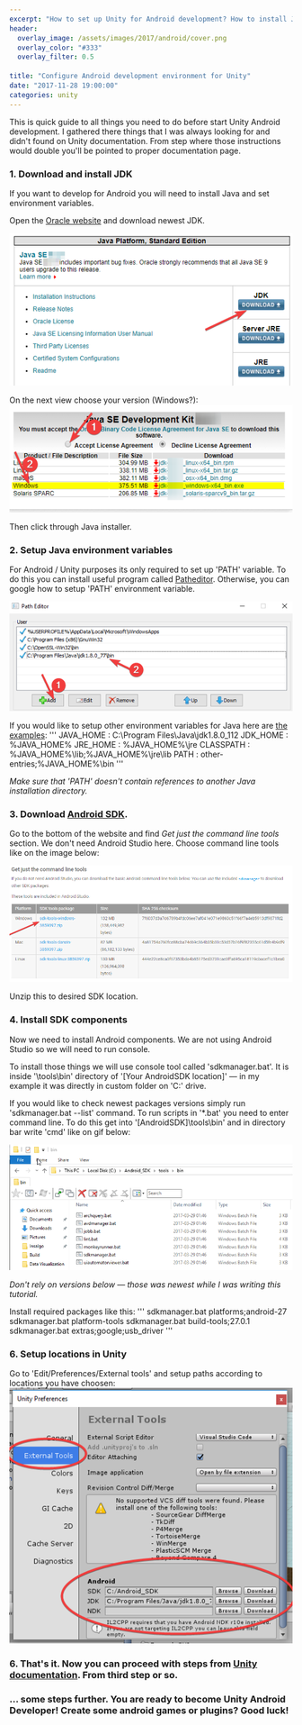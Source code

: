 ```yaml
---
excerpt: "How to set up Unity for Android development? How to install JDK, set Android SDK PATH and other Android stuff on Windows? Here you have step by step receipt to start Android development on Unity."
header:
  overlay_image: /assets/images/2017/android/cover.png
  overlay_color: "#333"
  overlay_filter: 0.5

title: "Configure Android development environment for Unity"
date: "2017-11-28 19:00:00"
categories: unity
---
```


This is quick guide to all things you need to do before start Unity Android development. I gathered there things that I was always looking for and didn't found on Unity documentation. From step where those instructions would double you'll be pointed to proper documentation page.

### 1. Download and install JDK

If you want to develop for Android you will need to install Java and set environment variables.

Open the [Oracle website](http://www.oracle.com/technetwork/java/javase/downloads/index.html) and download newest JDK.

![Oracle instructions A](/assets/images/2017/android/jdkA.png)

On the next view choose your version (Windows?):
![Oracle instructions B](/assets/images/2017/android/jdkB.png)

Then click through Java installer.

### 2. Setup Java environment variables
For Android / Unity purposes its only required to set up 'PATH' variable. To do this you can install useful program called [Patheditor](https://patheditor2.codeplex.com/). Otherwise, you can google how to setup 'PATH' environment variable.

![Patheditor](/assets/images/2017/android/patheditor.png)

If you would like to setup other environment variables for Java here are [the examples](https://stackoverflow.com/questions/1672281/environment-variables-for-java-installation):
'''
JAVA_HOME : C:\Program Files\Java\jdk1.8.0_112
JDK_HOME : %JAVA_HOME%
JRE_HOME : %JAVA_HOME%\jre
CLASSPATH : %JAVA_HOME%\lib;%JAVA_HOME%\jre\lib
PATH : other-entries;%JAVA_HOME%\bin
'''

*Make sure that 'PATH' doesn't contain references to another Java installation directory.*

### 3. Download [Android SDK](https://developer.android.com/studio/index.html).

Go to the bottom of the website and find *Get just the command line tools* section. We don't need Android Studio here. Choose command line tools like on the image below:

![Android SDK](/assets/images/2017/android/sdk.png)

Unzip this to desired SDK location.

### 4. Install SDK components

Now we need to install Android components. We are not using Android Studio so we will need to run console.

To install those things we will use console tool called 'sdkmanager.bat'. It is inside '\tools\bin\' directory of '[Your AndroidSDK location]' — in my example it was directly in custom folder on 'C:' drive.

If you would like to check newest packages versions simply run 'sdkmanager.bat --list' command.
To run scripts in '*.bat' you need to enter command line. To do this get into '[AndroidSDK]\tools\bin\' and in directory bar write 'cmd' like on gif below:

![cmd gif](/assets/images/2017/android/cmd.gif)

_Don't rely on versions below — those was newest while I was writing this tutorial._

Install required packages like this:
'''
sdkmanager.bat platforms;android-27
sdkmanager.bat platform-tools
sdkmanager.bat build-tools;27.0.1
sdkmanager.bat extras;google;usb_driver
'''
### 6. Setup locations in Unity

Go to 'Edit/Preferences/External tools' and setup paths according to locations you have choosen:
![Unity settings](/assets/images/2017/android/unity.png)

### 6. That's it. Now you can proceed with steps from [Unity documentation](https://docs.unity3d.com/Manual/android-sdksetup.html). From third step or so.

### ... some steps further. You are ready to become Unity Android Developer! Create some android games or plugins? Good luck!